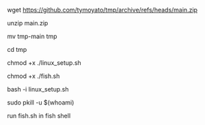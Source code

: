 wget https://github.com/tymoyato/tmp/archive/refs/heads/main.zip

unzip main.zip

mv tmp-main tmp

cd tmp

chmod +x ./linux_setup.sh

chmod +x ./fish.sh

bash -i linux_setup.sh

sudo pkill -u $(whoami)

run fish.sh in fish shell
